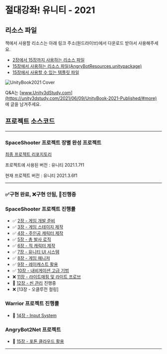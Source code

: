 
# 절대강좌! 유니티 - 2021

## 리소스 파일

책에서 사용할 리소스는 아래 링크 주소(원드라이브)에서 다운로드 받아서 사용해주세요.

- [2장에서 15장까지 사용하는 리소스 파일](https://1drv.ms/u/s!Asker0nVo1TS9NEBlRjDVf3Bj8Z5Qg?e=V5Nn8p)
- [15장에서 사용하는 리소스 파일(AngryBotResources.unitypackage)](https://1drv.ms/u/s!Asker0nVo1TS9NFWfdxKcpSuChdy3A?e=dZceJ3)
- [15장에서 사용할 수 있는 템플릿 파일](https://1drv.ms/u/s!Asker0nVo1TS9ItvcuBpVsbs5cHntA?e=6SoDZT)

![UnityBook2021 Cover](http://IndieGameMaker.github.io/images/books/unity2021_3D_800600.png)

Q&A는 [www.Unity3dStudy.com](https://unity3dstudy.com/2021/06/09/UnityBook-2021-Published/#more) 에 글을 남겨주세요.
<!-- 오탈자는 [] 에서 확인할 수 있습니다. -->

## 프로젝트 소스코드

***

### SpaceShooter 프로젝트 장별 완성 프로젝트

[최종 프로젝트 리포지토리](https://github.com/IndieGameMaker/SpaceShooter2021)

프로젝트에 사용된 버전 : 유니티 2021.1.7f1

현재 프로젝트 버전 : 유니티 2021.3.6f1

***

### ✅구현 완료,  ❌구현 안됨,  🚩진행중  


### SpaceShooter 프로젝트 진행률

- ✅ [2장 - 게임 개발 준비](https://github.com/IndieGameMaker/SpaceShooter2021/releases/tag/2장) 
- ✅ [3장 - 게임 스테이지 제작](https://github.com/IndieGameMaker/SpaceShooter2021/releases/tag/3장) 
- ✅ [4장 - 주인공 캐릭터 제작](https://github.com/IndieGameMaker/SpaceShooter2021/releases/tag/4장) 
- ✅ [5장 - 총 발사 로직](https://github.com/IndieGameMaker/SpaceShooter2021/releases/tag/5장) 
- ✅ [6장 - 적 캐릭터 제작](https://github.com/IndieGameMaker/SpaceShooter2021/releases/tag/6장)
- ✅ [7장 - 유니티 UI 시스템](https://github.com/IndieGameMaker/SpaceShooter2021/releases/tag/7장)
- ✅ [8장 - 게임 매니저](https://github.com/IndieGameMaker/SpaceShooter2021/releases/tag/8장)
- ✅ [9장 - 레이캐스트 활용](https://github.com/IndieGameMaker/SpaceShooter2021/releases/tag/9장)
- ✅ [10장 - 내비게이션 고급 기법](https://github.com/IndieGameMaker/SpaceShooter2021/releases/tag/10장)
- ❌ [11장 - 라이트매핑 및 라이트 프로브](https://github.com/IndieGameMaker/SpaceShooter2021/releases/tag/11장)
- 🚩 [12장 - 씬 관리](https://github.com/IndieGameMaker/SpaceShooter2021/releases/tag/12장) 진행중
- ❌ [13장 - 오클루전 컬링] 

### Warrior 프로젝트 진행률

- 🚩 [14장 - Input System](https://github.com/IndieGameMaker/Warrior)

### AngryBot2Net 프로젝트

- 🚩 [15장 - 포톤 클라우드 활용](https://github.com/IndieGameMaker/AngryBot2Net)

***
